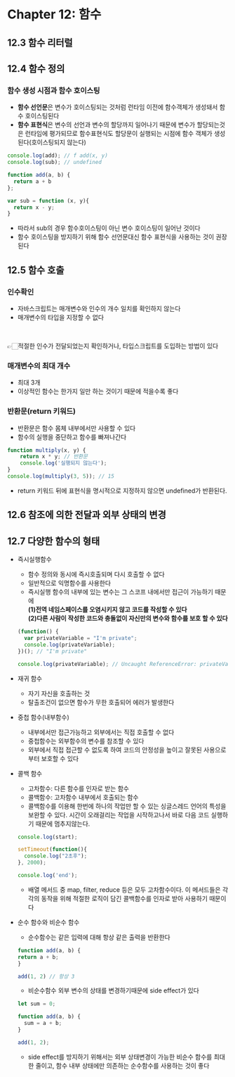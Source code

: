 # Chapter 12: 함수

## 12.3 함수 리터럴

## 12.4 함수 정의
### 함수 생성 시점과 함수 호이스팅
+ **함수 선언문**은 변수가 호이스팅되는 것처럼 런타임 이전에 함수객체가 생성돼서 함수 호이스팅된다
+ **함수 표현식**은 변수의 선언과 변수의 할당까지 일어나기 때문에 변수가 할당되는것은 런타임에 평가되므로 함수표현식도 할당문이 실행되는 시점에 함수 객체가 생성된다(호이스팅되지 않는다)
``` javascript
console.log(add); // f add(x, y)
console.log(sub); // undefined

function add(a, b) {
  return a + b
};

var sub = function (x, y){
  return x - y;
}
```
+ 따라서 sub의 경우 함수호이스팅이 아닌 변수 호이스팅이 일어난 것이다
+ 함수 호이스팅을 방지하기 위해 함수 선언문대신 함수 표현식을 사용하는 것이 권장된다
## 12.5 함수 호출

### 인수확인
+ 자바스크립트는 매개변수와 인수의 개수 일치를 확인하지 않는다
+ 매개변수의 타입을 지정할 수 없다
<br/>

👉🏻적절한 인수가 전달되었는지 확인하거나, 타입스크립트를 도입하는 방법이 있다

### 매개변수의 최대 개수
+ 최대 3개
+ 이상적인 함수는 한가지 일만 하는 것이기 때문에 적을수록 좋다

### 반환문(return 키워드)
+ 반환문은 함수 몸체 내부에서만 사용할 수 있다
+ 함수의 실행을 중단하고 함수를 빠져나간다
``` javascript
function multiply(x, y) {
	return x * y; // 반환문
	console.log('실행되지 않는다');
}
console.log(multiply(3, 5)); // 15
```
+ return 키워드 뒤에 표현식을 명시적으로 지정하지 않으면 undefined가 반환된다.
  
## 12.6 참조에 의한 전달과 외부 상태의 변경

## 12.7 다양한 함수의 형태
+ 즉시실행함수
  - 함수 정의와 동시에 즉시호출되며 다시 호출할 수 없다
  - 일반적으로 익명함수를 사용한다
  - 즉시실행 함수의 내부에 있는 변수는 그 스코프 내에서만 접근이 가능하기 때문에<br/>
  **(1)전역 네임스페이스를 오염시키지 않고 코드를 작성할 수 있다**<br/>
  **(2)다른 사람이 작성한 코드와 충돌없이 자신만의 변수와 함수를 보호 할 수 있다**
  ``` javascript
  (function() {
    var privateVariable = "I'm private";
    console.log(privateVariable);
  })(); // "I'm private"

  console.log(privateVariable); // Uncaught ReferenceError: privateVariable is not defined
  ```
  
+ 재귀 함수
  - 자기 자신을 호출하는 것
  - 탈출조건이 없으면 함수가 무한 호출되어 에러가 발생한다
    
+ 중첩 함수(내부함수)
  - 내부에서만 접근가능하고 외부에서는 직접 호출할 수 없다
  - 중첩함수는 외부함수의 변수를 참조할 수 있다
  - 외부에서 직접 접근할 수 없도록 하여 코드의 안정성을 높이고 잘못된 사용으로 부터 보호할 수 있다
    
+ 콜백 함수
  - 고차함수: 다른 함수를 인자로 받는 함수
  - 콜백함수: 고차함수 내부에서 호출되는 함수
  - 콜백함수를 이용해 한번에 하나의 작업만 할 수 있는 싱글스레드 언어의 특성을 보완할 수 있다. 시간이 오래걸리는 작업을 시작하고나서 바로 다음 코드 실행하기 때문에 멈추지않는다.
  ``` javascript
  console.log(start);

  setTimeout(function(){
    console.log("2초후");
  }, 2000);

  console.log('end');
  ```
  - 배열 메서드 중 map, filter, reduce 등은 모두 고차함수이다. 이 메서드들은 각각의 동작을 위해 적절한 로직이 담긴 콜백함수를 인자로 받아 사용하기 때문이다
  
+ 순수 함수와 비순수 함수
  - 순수함수는 같은 입력에 대해 항상 같은 출력을 반환한다
  ``` javascript
  function add(a, b) {
  return a + b;
  }

  add(1, 2) // 항상 3
  ```
  - 비순수함수 외부 변수의 상태를 변경하기때문에 side effect가 있다
  ``` javascript
  let sum = 0;

  function add(a, b) {
    sum = a + b;
  }

  add(1, 2);
  ```
  - side effect를 방지하기 위해서는 외부 상태변경이 가능한 비순수 함수를 최대한 줄이고, 함수 내부 상태에만 의존하는 순수함수를 사용하는 것이 좋다
  
